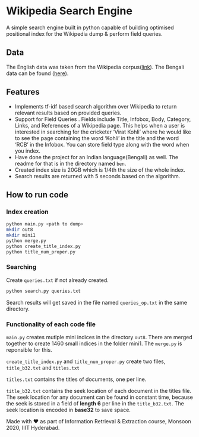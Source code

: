 # Wikipedia Search Engine
A simple search engine built in python capable of building optimised positional index for the Wikipedia dump & perform field queries.

## Data

The English data was taken from the Wikipedia corpus([link](https://dumps.wikimedia.org/enwiki/20210720/enwiki-20210720-pages-articles-multistream.xml.bz2)). The Bengali data can be found ([here](https://dumps.wikimedia.org/bnwiki/20210720/bnwiki-20210720-pages-articles-multistream.xml.bz2)).

## Features
- Implements tf-idf based search algorithm over Wikipedia to return relevant results based on provided queries.
- Support for Field Queries . Fields include Title, Infobox, Body, Category, Links, and References of a Wikipedia page. This helps when a user is interested in searching for the cricketer ‘Virat Kohli’ where he would like to see the page containing the word ‘Kohli’ in the title and the word ‘RCB’ in the Infobox. You can store field type along with the word when you index.
- Have done the project for an Indian language(Bengali) as well. The readme for that is in the directory named `ben`.
- Created index size is 20GB which is 1/4th the size of the whole index.
- Search results are returned with 5 seconds based on the algorithm.

## How to run code

### Index creation

```bash
python main.py <path to dump>
mkdir out8
mkdir mini1
python merge.py
python create_title_index.py
python title_num_proper.py

```

### Searching

Create `queries.txt` if not already created.

```bash
python search.py queries.txt
```

Search results will get saved in the file named `queries_op.txt` in the same directory.

### Functionality of each code file

`main.py` creates mutlple mini indices in the directory `out8`. There are merged together to create 1460 small indices in the folder mini1. The `merge.py` is reponsible for this.

`create_title_index.py` and `title_num_proper.py` create two files, `title_b32.txt` and `titles.txt`

`titles.txt` contains the titles of documents, one per line.

`title_b32.txt` contains the seek location of each document in the titles file. The seek location for any document can be found in constant time, because the seek is stored in a field of **length 6** per line in the `title_b32.txt`. The seek location is encoded in **base32** to save space.


Made with ❤️️ as part of Information Retrieval & Extraction course, Monsoon 2020, IIIT Hyderabad.
